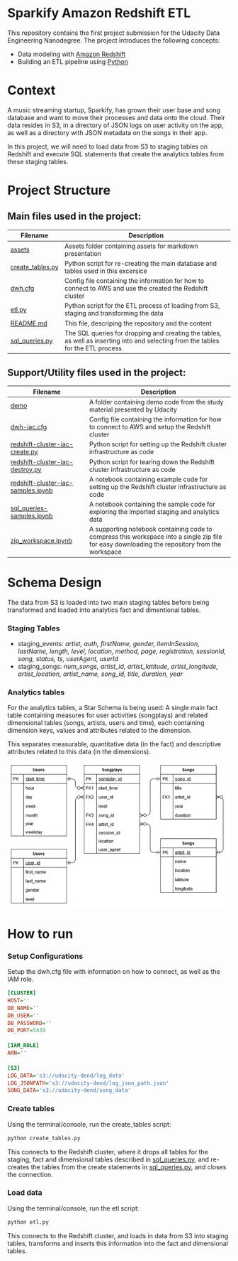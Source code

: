 # Sparkify Amazon Redshift ETL

This repository contains the first project submission for the Udacity Data Engineering Nanodegree. The project introduces the following concepts:
* Data modeling with [Amazon Redshift](https://aws.amazon.com/redshift/)
* Building an ETL pipeline using [Python](https://www.python.org/)


# Context 

A music streaming startup, Sparkify, has grown their user base and song database and want to move their processes and data onto the cloud. Their data resides in S3, in a directory of JSON logs on user activity on the app, as well as a directory with JSON metadata on the songs in their app.

In this project, we will need to load data from S3 to staging tables on Redshift and execute SQL statements that create the analytics tables from these staging tables.


# Project Structure

## Main files used in the project:

|Filename|Description|
|---|---|
|[assets](./assets/)|Assets folder containing assets for markdown presentation|
|[create_tables.py](./create_tables.py)|Python script for re-creating the main database and tables used in this excersice|
|[dwh.cfg](./dwh.cfg)|Config file containing the information for how to connect to AWS and use the created the Redshift cluster|
|[etl.py](./etl.py)|Python script for the ETL process of loading from S3, staging and transforming the data|
|[README.md](./README.md)|This file, descriping the repository and the content|
|[sql_queries.py](./sql_queries.py)|The SQL queries for dropping and creating the tables, as well as inserting into and selecting from the tables for the ETL process|


## Support/Utility files used in the project:

|Filename|Description|
|---|---|
|[demo](./demo/)|A folder containing demo code from the study material presented by Udacity|
|[dwh-iac.cfg](./dwh-iac.cfg)|Config file containing the information for how to connect to AWS and setup the Redshift cluster|
|[redshift-cluster-iac-create.py](./redshift-cluster-iac-create.py)|Python script for setting up the Redshift cluster infrastructure as code|
|[redshift-cluster-iac-destroy.py](./redshift-cluster-iac-destroy.py)|Python script for tearing down the Redshift cluster infrastructure as code|
|[redshift-cluster-iac-samples.ipynb](./redshift-cluster-iac-samples.ipynb)|A notebook containing example code for setting up the Redshift cluster infrastructure as code|
|[sql_queries-samples.ipynb](./sql_queries-samples.ipynb)|A notebook containing the sample code for exploring the imported staging and analytics data|
|[zip_workspace.ipynb](./zip_workspace.ipynb)|A supporting notebook containing code to compress this workspace into a single zip file for easy downloading the repository from the workspace|


# Schema Design

The data from S3 is loaded into two main staging tables before being transformed and loaded into analytics fact and dimentional tables.

### Staging Tables

* staging_events: *artist, auth, firstName, gender, itemInSession, lastName, length, level, location, method, page, registration, sessionId, song, status, ts, userAgent, userId*
* staging_songs: *num_songs, artist_id, artist_latitude, artist_longitude, artist_location, artist_name, song_id, title, duration, year*

### Analytics tables

For the analytics tables, a Star Schema is being used: A single main fact table containing measures for user activities (songplays) and related dimensional tables (songs, artists, users and time), each containing dimension keys, values and attributes related to the dimension.

This separates measurable, quantitative data (in the fact) and descriptive attributes related to this data (in the dimensions). 

![Image](./assets/redshift-analytics-tables.jpg)


# How to run 

### Setup Configurations

Setup the dwh.cfg file with information on how to connect, as well as the IAM role.

```ini
[CLUSTER]
HOST=''
DB_NAME=''
DB_USER=''
DB_PASSWORD=''
DB_PORT=5439

[IAM_ROLE]
ARN=''

[S3]
LOG_DATA='s3://udacity-dend/log_data'
LOG_JSONPATH='s3://udacity-dend/log_json_path.json'
SONG_DATA='s3://udacity-dend/song_data'
```

### Create tables

Using the terminal/console, run the create_tables script:

```sh
python create_tables.py
```

This connects to the Redshift cluster, where it drops all tables for the staging, fact and dimensional tables described in [sql_queries.py](./sql_queries.py), and re-creates the tables from the create statements in [sql_queries.py](./sql_queries.py), and closes the connection.


### Load data

Using the terminal/console, run the etl script:

```sh
python etl.py
```

This connects to the Redshift cluster, and loads in data from S3 into staging tables, transforms and inserts this information into the fact and dimensional tables.
